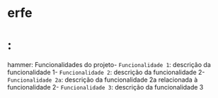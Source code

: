 # erfe

# :
hammer: Funcionalidades do projeto- `Funcionalidade 1`: descrição da funcionalidade 1- 
`Funcionalidade 2`: descrição da funcionalidade 2- 
`Funcionalidade 2a`: descrição da funcionalidade 2a relacionada à funcionalidade 2- 
`Funcionalidade 3`: descrição da funcionalidade 3

